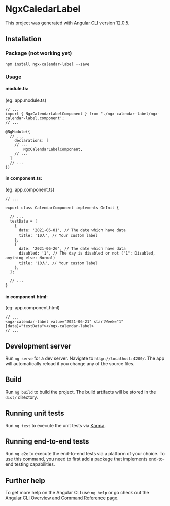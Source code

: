 # NgxCaledarLabel

This project was generated with [Angular CLI](https://github.com/angular/angular-cli) version 12.0.5.

## Installation
### Package (not working yet)
`npm install ngx-calendar-label --save`

### Usage

#### module.ts:
(eg: app.module.ts)

~~~
// ...
import { NgxCalendarLabelComponent } from './ngx-calendar-label/ngx-calendar-label.component';
// ...

@NgModule({
  // ...
	declarations: [
    // ...
		NgxCalendarLabelComponent,
    // ...
  ]
  // ...
})
~~~


#### in component.ts:
(eg: app.component.ts)
~~~
// ...

export class CalendarComponent implements OnInit {
  
  // ...
  testData = [
    {
      date: '2021-06-01', // The date which have data
      title: '10人', // Your custom label
    },
    {
      date: '2021-06-26', // The date which have data
      disabled: '1', // The day is disabled or not ("1": Disabled, anything else: Normal)
      title: '10人', // Your custom label
    },
  ];

  // ...
}
~~~

#### in component.html:
(eg: app.component.html)
~~~
// ...
<ngx-calendar-label value="2021-06-21" startWeek="1" [data]="testData"></ngx-calendar-label>
// ...
~~~

## Development server

Run `ng serve` for a dev server. Navigate to `http://localhost:4200/`. The app will automatically reload if you change any of the source files.

## Build

Run `ng build` to build the project. The build artifacts will be stored in the `dist/` directory.

## Running unit tests

Run `ng test` to execute the unit tests via [Karma](https://karma-runner.github.io).

## Running end-to-end tests

Run `ng e2e` to execute the end-to-end tests via a platform of your choice. To use this command, you need to first add a package that implements end-to-end testing capabilities.

## Further help

To get more help on the Angular CLI use `ng help` or go check out the [Angular CLI Overview and Command Reference](https://angular.io/cli) page.
